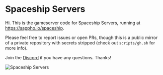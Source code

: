 #   Spaceship Servers 

Hi. This is the gameserver code for Spaceship Servers, running at https://sappho.io/spaceship.

Please feel free to report issues or open PRs, though this is a public mirror of a private repository with secrets stripped (check out `scripts/gh.sh` for more info).

Join the [Discord](https://discord.gg/Dn4wRu3) if you have any questions. Thanks!

![Spaceship Servers](https://i.imgur.com/WmZ3Y0Y.png)


